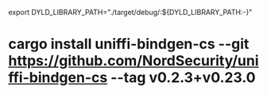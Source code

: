 export DYLD_LIBRARY_PATH="./target/debug/:${DYLD_LIBRARY_PATH:-}"
# cargo install uniffi-bindgen-cs --git https://github.com/NordSecurity/uniffi-bindgen-cs --tag v0.2.3+v0.23.0